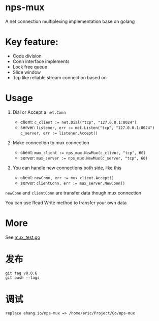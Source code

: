 # nps-mux
A net connection multiplexing implementation base on golang

# Key feature:
 - Code division
 - Conn interface implements
 - Lock free queue
 - Slide window
 - Tcp like reliable stream connection based on
 
# Usage
1. Dial or Accept a `net.Conn`
    - client:
    `c_client := net.Dial("tcp", "127.0.0.1:8024")`
    - server:
    `listener, err := net.Listen("tcp", "127.0.0.1:8024")`
    `c_server, err := listener.Accept()`
1. Make connection to mux connection
    - client:
    `mux_client := nps_mux.NewMux(c_client, "tcp", 60)`
    - server:
    `mux_server := nps_mux.NewMux(c_server, "tcp", 60)`

1. You can handle new connections both side, like this
    - client:
    `newConn, err := mux_client.Accept()`
    - server:
    `clientConn, err := mux_server.NewConn()`

`newConn` and `clientConn` are transfer data though mux connection

You can use Read Write method to transfer your own data

# More
See [mux_test.go](https://github.com/ehang-io/nps-mux/blob/master/mux_test.go)

# 发布

```shell
git tag v0.0.6
git push --tags 
```

# 调试

```shell
replace ehang.io/nps-mux => /home/eric/Project/Go/nps-mux
```